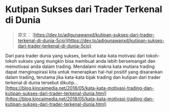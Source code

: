 # Kutipan Sukses dari Trader Terkenal di Dunia

> 原文： [https://dev.to/adigunawanxd/kutipan-sukses-dari-trader-terkenal-di-dunia-5cjo](https://dev.to/adigunawanxd/kutipan-sukses-dari-trader-terkenal-di-dunia-5cjo)

Dari para trader dunia yang sukses, berikut kata-kata motivasi dari tokoh-tokoh sukses yang mungkin bisa membuat anda lebih bersemangat dan memotivasi anda dalam trading. Mendalami makna kata mutiara trading dapat menginspirasi kita untuk menerapkan hal-hal positif yang disarankan dalam trading, terutama jika kata-kata bijak trading dan kutipan dari trader terkenal di dunia tersebut dikutip... [https://blog.kincaimedia.net/2018/05/kata-kata-motivasi-trading-dan-kutipan-sukses-dari-trader-terkenal-dunia.html](https://blog.kincaimedia.net/2018/05/kata-kata-motivasi-trading-dan-kutipan-sukses-dari-trader-terkenal-dunia.html)